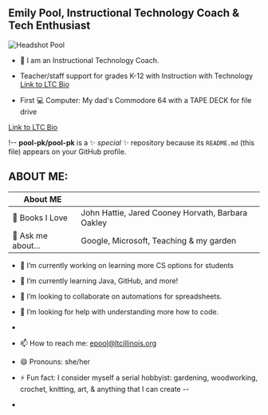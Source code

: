 ## Emily Pool, Instructional Technology Coach & Tech Enthusiast
![Headshot Pool](https://github.com/pool-pk/pool-pk/assets/175134956/cacb1ff3-5d2b-4be2-9e34-1bcae5523bb5)

- 🍎 I am an Instructional Technology Coach.
- Teacher/staff support for grades K-12 with Instruction with Technology [Link to LTC Bio](https://www.ltcillinois.org/person/emilypool/)
  
- First 💻 Computer:  My dad's Commodore 64 with a TAPE DECK for file drive
  
[Link to LTC Bio](https://www.ltcillinois.org/person/emilypool/)

!--
**pool-pk/pool-pk** is a ✨ _special_ ✨ repository because its `README.md` (this file) appears on your GitHub profile.


## ABOUT ME: 
| About ME    |  |
| -------- | ------- |
|📕 Books I Love  |  John Hattie, Jared Cooney Horvath, Barbara Oakley   |
| 💬 Ask me about... | Google, Microsoft, Teaching & my garden     |



- 🔭 I’m currently working on learning more CS options for students
- 🌱 I’m currently learning Java, GitHub, and more!
- 👯 I’m looking to collaborate on automations for spreadsheets. 
- 🤔 I’m looking for help with understanding more how to code. 
- 
- 📫 How to reach me: epool@ltcillinois.org
- 😄 Pronouns: she/her
- ⚡ Fun fact: I consider myself a serial hobbyist: gardening, woodworking, crochet, knitting, art, & anything that I can create
--

- 
